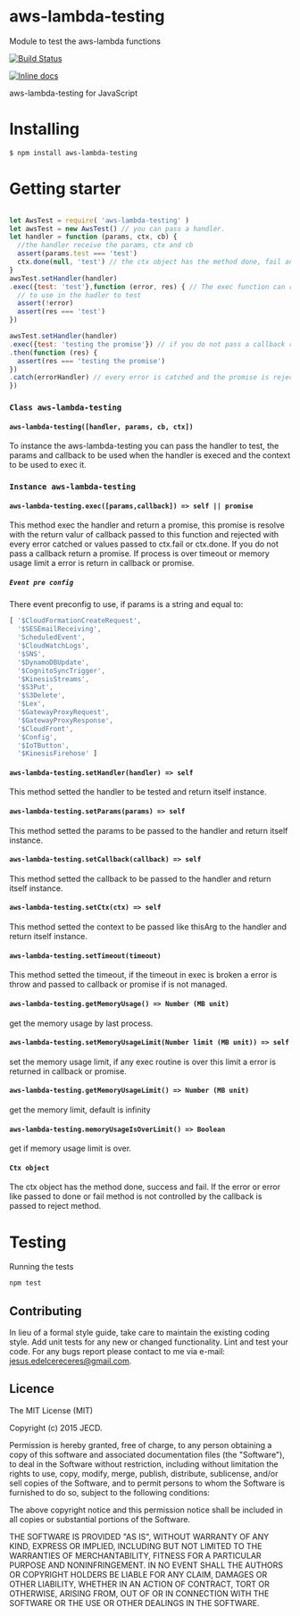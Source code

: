 # aws-lambda-testing
Module to test the aws-lambda functions

[![Build Status](https://travis-ci.org/Cereceres/aws-lambda-testing.svg?branch=master)](https://travis-ci.org/Cereceres/aws-lambda-testing)

[![Inline docs](http://inch-ci.org/github/Cereceres/aws-lambda-testing.svg?branch=master)](http://inch-ci.org/github/Cereceres/aws-lambda-testing)


aws-lambda-testing for JavaScript

# Installing

```bash
$ npm install aws-lambda-testing
```

# Getting starter

```js

let AwsTest = require( 'aws-lambda-testing' )
let awsTest = new AwsTest() // you can pass a handler.
let handler = function (params, ctx, cb) {
  //the handler receive the params, ctx and cb
  assert(params.test === 'test')
  ctx.done(null, 'test') // the ctx object has the method done, fail and success
}
awsTest.setHandler(handler)
.exec({test: 'test'},function (error, res) { // The exec function can receive the params and callback
  // to use in the hadler to test
  assert(!error)
  assert(res === 'test')
})

awsTest.setHandler(handler)
.exec({test: 'testing the promise'}) // if you do not pass a callback return a promise
.then(function (res) {
  assert(res === 'testing the promise')
})
.catch(errorHandler) // every error is catched and the promise is rejected
})
```
### `Class aws-lambda-testing`
#### `aws-lambda-testing([handler, params, cb, ctx])`
To instance the aws-lambda-testing you can pass the handler to test, the params and callback to be
used when the handler is execed and the context to be used to exec it.

### `Instance aws-lambda-testing`
#### `aws-lambda-testing.exec([params,callback]) => self || promise`
This method exec the handler and return a promise, this promise is resolve with the return valur of callback passed to this
function and rejected with every error catched or values passed to ctx.fail or ctx.done. If you do not pass a callback return a promise.
If process is over timeout or memory usage limit a error is return in callback or promise.
##### `Event pre config`

There event preconfig to use, if params is a string and equal to:

```js
[ '$CloudFormationCreateRequest',
  '$SESEmailReceiving',
  'ScheduledEvent',
  '$CloudWatchLogs',
  '$SNS',
  '$DynamoDBUpdate',
  '$CognitoSyncTrigger',
  '$KinesisStreams',
  '$S3Put',
  '$S3Delete',
  '$Lex',
  '$GatewayProxyRequest',
  '$GatewayProxyResponse',
  '$CloudFront',
  '$Config',
  '$IoTButton',
  '$KinesisFirehose' ]
```
#### `aws-lambda-testing.setHandler(handler) => self`
This method setted the handler to be tested and return itself instance.
#### `aws-lambda-testing.setParams(params) => self`
This method setted the params to be passed to the handler and return itself instance.
#### `aws-lambda-testing.setCallback(callback) => self`
This method setted the callback to be passed to the handler and return itself instance.
#### `aws-lambda-testing.setCtx(ctx) => self`
This method setted the context to be passed like thisArg to the handler and return itself instance.

#### `aws-lambda-testing.setTimeout(timeout)`
This method setted the timeout, if the timeout in exec is broken a error is throw and passed to callback or promise if is not managed.
#### `aws-lambda-testing.getMemoryUsage() => Number (MB unit)`
get the memory usage by last process.
#### `aws-lambda-testing.setMemoryUsageLimit(Number limit (MB unit)) => self`
set the memory usage limit, if any exec routine is over this limit a error is returned in callback or promise.
#### `aws-lambda-testing.getMemoryUsageLimit() => Number (MB unit)`
get the memory limit, default is infinity
#### `aws-lambda-testing.memoryUsageIsOverLimit() => Boolean`
get if memory usage limit is over.
#### `Ctx object`
The ctx object has the method done, success and fail. If the error or error like
passed to done or fail method is not controlled by the callback is passed to reject method.
# Testing

Running the tests

```bash
npm test
```


## Contributing
In lieu of a formal style guide, take care to maintain the existing coding style. Add unit tests for any new or changed functionality. Lint and test your code.  For any bugs report please contact to me via e-mail: jesus.edelcereceres@gmail.com.

## Licence
The MIT License (MIT)

Copyright (c) 2015 JECD.

Permission is hereby granted, free of charge, to any person obtaining a copy of this software and associated documentation files (the "Software"), to deal in the Software without restriction, including without limitation the rights to use, copy, modify, merge, publish, distribute, sublicense, and/or sell copies of the Software, and to permit persons to whom the Software is furnished to do so, subject to the following conditions:

The above copyright notice and this permission notice shall be included in all copies or substantial portions of the Software.

THE SOFTWARE IS PROVIDED "AS IS", WITHOUT WARRANTY OF ANY KIND, EXPRESS OR IMPLIED, INCLUDING BUT NOT LIMITED TO THE WARRANTIES OF MERCHANTABILITY, FITNESS FOR A PARTICULAR PURPOSE AND NONINFRINGEMENT. IN NO EVENT SHALL THE AUTHORS OR COPYRIGHT HOLDERS BE LIABLE FOR ANY CLAIM, DAMAGES OR OTHER LIABILITY, WHETHER IN AN ACTION OF CONTRACT, TORT OR OTHERWISE, ARISING FROM, OUT OF OR IN CONNECTION WITH THE SOFTWARE OR THE USE OR OTHER DEALINGS IN THE SOFTWARE.
